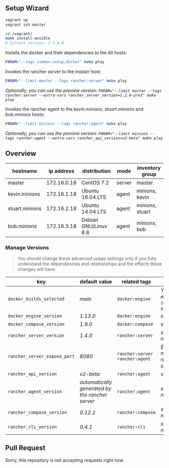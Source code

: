 ## Setup Wizard
```sh
vagrant up
vagrant ssh master

cd /vagrant/
make install-ansible
# Current version: 2.1.4.0
```

Installs the docker and their dependencies to the All hosts:
```sh
PARAM="--tags common:setup,docker" make play
```

Invokes the rancher server to the *master* host:
```sh
PARAM="--limit master --tags rancher:server" make play
```
*Optionally, you can use the preview version: `PARAM="--limit master --tags rancher:server --extra-vars rancher_server_version=1.2.0-pre3" make play`*

Invokes the rancher agent to the *kevin.minions*, *stuart.minions* and *bob.minions* hosts:
```sh
PARAM="--limit minions --tags rancher:agent" make play
```
*Optionally, you can use the preview version: `PARAM="--limit minions --tags rancher:agent --extra-vars rancher_api_version=v2-beta" make play`*

## Overview
| hostname | ip address | distribution | mode | inventory group |
| --- | --- | --- | --- | --- |
| master | 172.16.0.18 | CentOS 7.2 | server | master |
| kevin.minions | 172.16.1.18 | Ubuntu 16.04 LTS | agent | minions, kevin |
| stuart.minions | 172.16.2.18 | Ubuntu 14.04 LTS | agent | minions, stuart |
| bob.minions | 172.16.3.18 | Debian GNU/Linux 8.6 | agent | minions, bob |

### Manage Versions
> You should change these advanced usage settings only if you fully understand the dependencies and relationships and the effects these changes will have.

| key | default value | related tags | note |
| --- | --- | --- | --- |
| `docker_builds_selected` | *main* | `docker:engine` | *You can set `main`, `testing` and `experimental`* |
| `docker_engine_version` | *1.13.0* | `docker:engine` | *x.x.x* |
| `docker_compose_version` | *1.9.0* | `docker:compose` | *x.x.x* |
| `rancher_server_version` | *1.4.0* | `rancher:server` | *x.x.x (with no leading `v`)* |
| `rancher_server_expose_port` | *8080* | `rancher:server` `rancher:agent` | *External Port number for rancher server* |
| `rancher_api_version` | *v2-beta* | `rancher:agent` | *v1*, *v2-beta* |
| `rancher_agent_version` | *automatically generated by the rancher server* | `rancher:agent` | *x.x.x (with no leading `v`)* |
| `rancher_compose_version` | *0.12.1* | `rancher:compose` | *x.x.x (with no leading `v`)* |
| `rancher_cli_version` | *0.4.1* | `rancher:cli` | *x.x.x (with no leading `v`)* |

## Pull Request
Sorry, this repository is not accepting requests right now.